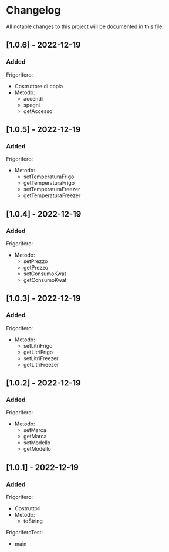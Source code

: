 # Changelog
All notable changes to this project will be documented in this file.


## [1.0.6] - 2022-12-19
### Added

Frigorifero:

- Costruttore di copia
- Metodo:
    * accendi
    * spegni
    * getAccesso

## [1.0.5] - 2022-12-19
### Added

Frigorifero:

- Metodo:
    * setTemperaturaFrigo
    * getTemperaturaFrigo
    * setTemperaturaFreezer
    * getTemperaturaFreezer

## [1.0.4] - 2022-12-19
### Added

Frigorifero:

- Metodo:
    * setPrezzo
    * getPrezzo
    * setConsumoKwat
    * getConsumoKwat

## [1.0.3] - 2022-12-19
### Added

Frigorifero:

- Metodo:
    * setLitriFrigo
    * getLitriFrigo
    * setLitriFreezer
    * getLitriFreezer

## [1.0.2] - 2022-12-19
### Added

Frigorifero:

- Metodo:
    * setMarca
    * getMarca 
    * setModello
    * getModello

## [1.0.1] - 2022-12-19
### Added

Frigorifero:

- Costruttori
- Metodo:
    * toString

FrigoriferoTest:

- main
